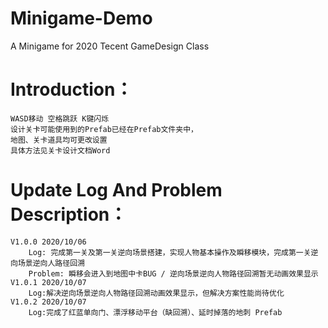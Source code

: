 # Minigame-Demo
 A Minigame for 2020 Tecent GameDesign Class 
# Introduction：
	WASD移动 空格跳跃 K键闪烁
	设计关卡可能使用到的Prefab已经在Prefab文件夹中，
	地图、关卡道具均可更改设置
	具体方法见关卡设计文档Word
# Update Log And Problem Description：
	V1.0.0 2020/10/06 
		Log: 完成第一关及第一关逆向场景搭建，实现人物基本操作及瞬移模块，完成第一关逆向场景逆向人路径回溯
		Problem: 瞬移会进入到地图中卡BUG / 逆向场景逆向人物路径回溯暂无动画效果显示
	V1.0.1 2020/10/07
		Log:解决逆向场景逆向人物路径回溯动画效果显示，但解决方案性能尚待优化
	V1.0.2 2020/10/07
		Log:完成了红蓝单向门、漂浮移动平台（缺回溯）、延时掉落的地刺 Prefab